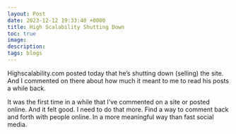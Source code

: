 ```yaml
---
layout: Post
date: 2023-12-12 19:33:40 +0000
title: High Scalability Shutting Down
toc: true
image: 
description: 
tags: blogs
---
```


Highscalability\.com posted today that he’s shutting down \(selling\) the site.
And I commented on there about how much it meant to me to read his posts a while back\. 

It was the first time in a while that I’ve commented on a site or posted online\. And it felt good\. I need to do that more\. Find a way to comment back and forth with people online\. In a more meaningful way than fast social media\.
